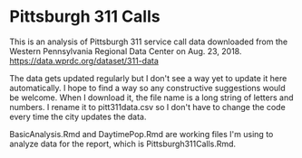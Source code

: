 # Pittsburgh 311 Calls

This is an analysis of Pittsburgh 311 service call data downloaded from the Western Pennsylvania Regional Data Center on Aug. 23, 2018.
https://data.wprdc.org/dataset/311-data

The data gets updated regularly but I don't see a way yet to update it here automatically. I hope to find a way so any constructive suggestions would be welcome. When I download it, the file name is a long string of letters and numbers. I rename it to pitt311data.csv so I don't have to change the code every time the city updates the data.

BasicAnalysis.Rmd and DaytimePop.Rmd are working files I'm using to analyze data for the report, which is Pittsburgh311Calls.Rmd.

